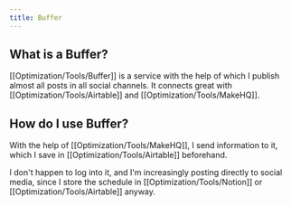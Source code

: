 ```yaml
---
title: Buffer
---
```


## What is a Buffer?
[[Optimization/Tools/Buffer]] is a service with the help of which I publish almost all posts in all social channels. It connects great with [[Optimization/Tools/Airtable]] and [[Optimization/Tools/MakeHQ]].

## How do I use Buffer?
With the help of [[Optimization/Tools/MakeHQ]], I send information to it, which I save in [[Optimization/Tools/Airtable]] beforehand.

I don't happen to log into it, and I'm increasingly posting directly to social media, since I store the schedule in [[Optimization/Tools/Notion]] or [[Optimization/Tools/Airtable]] anyway.
